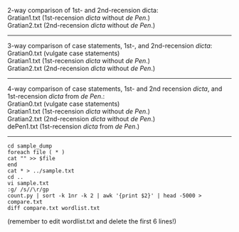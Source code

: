 2-way comparison of 1st- and 2nd-recension dicta:  
Gratian1.txt (1st-recension *dicta* without *de Pen*.)  
Gratian2.txt (2nd-recension *dicta* without *de Pen*.)

---
3-way comparison of case statements, 1st-, and 2nd-recension *dicta*:  
Gratian0.txt (vulgate case statements)  
Gratian1.txt (1st-recension *dicta* without *de Pen*.)  
Gratian2.txt (2nd-recension *dicta* without *de Pen*.)

---
4-way comparison of case statements, 1st- and 2nd recension *dicta*, and 1st-recension *dicta* from *de Pen*.:  
Gratian0.txt (vulgate case statements)  
Gratian1.txt (1st-recension *dicta* without *de Pen*.)  
Gratian2.txt (2nd-recension *dicta* without *de Pen*.)  
dePen1.txt (1st-recension *dicta* from *de Pen*.)

---
```
cd sample_dump
foreach file ( * )
cat "" >> $file
end
cat * > ../sample.txt
cd ..
vi sample.txt
:g/ /s//\r/gp
count.py | sort -k 1nr -k 2 | awk '{print $2}' | head -5000 > compare.txt
diff compare.txt wordlist.txt
```
(remember to edit wordlist.txt and delete the first 6 lines!)
